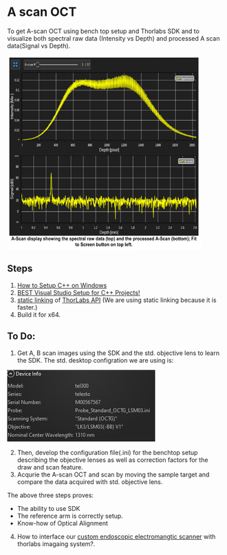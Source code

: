 # A scan OCT

To get A-scan OCT using bench top setup and Thorlabs SDK and to visualize both spectral raw data (Intensity vs Depth)  and processed A scan data(Signal vs Depth).

<img src="doc/AScan.PNG"  width="450" height="450">

##  Steps 

1. [How to Setup C++ on Windows](https://www.youtube.com/watch?v=1OsGXuNA5cc) 
2. [BEST Visual Studio Setup for C++ Projects!](https://www.youtube.com/watch?v=qeH9Xv_90KM)
3. [static linking](https://www.youtube.com/watch?v=or1dAmUO8k0) of [ThorLabs API](https://gitlab.advr.iit.it/BRL/laser/thorlabs-api) (We are using static linking because it is faster.)
4. Build it for x64. 


## To Do:


1. Get A, B scan images using the SDK and the std. objective lens to learn the SDK. The std. desktop configration we are using is:

<img src="doc/std_setup.png">

2. Then, develop the configuration file(.ini) for the benchtop setup describing the objective lenses as well as correction factors for the draw and scan feature.
3. Acqurie the A-scan OCT and scan by moving the sample target and compare the data acquired with std. objective lens. 

The above three steps proves:
* The ability to use SDK
* The reference arm is correctly setup. 
* Know-how of Optical Alignment
4. How to interface our [custom endoscopic electromangtic scanner](https://ieeexplore.ieee.org/abstract/document/8629990) with thorlabs imagaing system?. 

